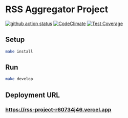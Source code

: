 # RSS Aggregator Project

[![github action status](https://github.com/Makmakkerti/frontend-project-lvl3/workflows/Node%20CI/badge.svg)](https://github.com/Makmakkerti/frontend-project-lvl3/actions)
[![CodeClimate](https://api.codeclimate.com/v1/badges/3c2f0f47a90e86500be7/maintainability)](https://codeclimate.com/github/Makmakkerti/frontend-project-lvl3/maintainability)
[![Test Coverage](https://api.codeclimate.com/v1/badges/3c2f0f47a90e86500be7/test_coverage)](https://codeclimate.com/github/Makmakkerti/frontend-project-lvl3/test_coverage)

## Setup

```sh
make install
```

## Run

```sh
make develop
```

## Deployment URL
### https://rss-project-r60734j46.vercel.app

